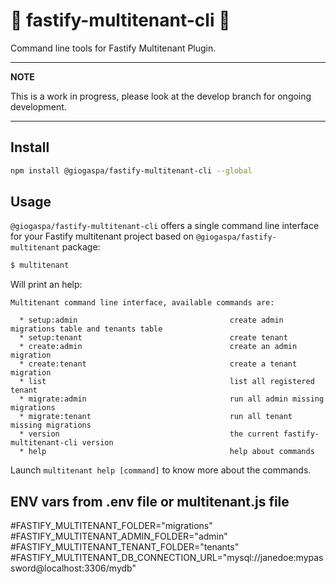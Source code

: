# :construction: fastify-multitenant-cli :construction:

Command line tools for Fastify Multitenant Plugin.

---
**NOTE**

This is a work in progress, please look at the develop branch for ongoing development.

---

## Install
```bash
npm install @giogaspa/fastify-multitenant-cli --global
```

## Usage

`@giogaspa/fastify-multitenant-cli` offers a single command line interface for your Fastify multitenant project 
based on `@giogaspa/fastify-multitenant` package:

```bash
$ multitenant
```

Will print an help:

```
Multitenant command line interface, available commands are:

  * setup:admin                                  create admin migrations table and tenants table
  * setup:tenant                                 create tenant 
  * create:admin                                 create an admin migration
  * create:tenant                                create a tenant migration
  * list                                         list all registered tenant
  * migrate:admin                                run all admin missing migrations
  * migrate:tenant                               run all tenant missing migrations
  * version                                      the current fastify-multitenant-cli version
  * help                                         help about commands

```

Launch `multitenant help [command]` to know more about the commands.

## ENV vars from .env file or multitenant.js file

#FASTIFY_MULTITENANT_FOLDER="migrations"
#FASTIFY_MULTITENANT_ADMIN_FOLDER="admin"
#FASTIFY_MULTITENANT_TENANT_FOLDER="tenants"
#FASTIFY_MULTITENANT_DB_CONNECTION_URL="mysql://janedoe:mypassword@localhost:3306/mydb"